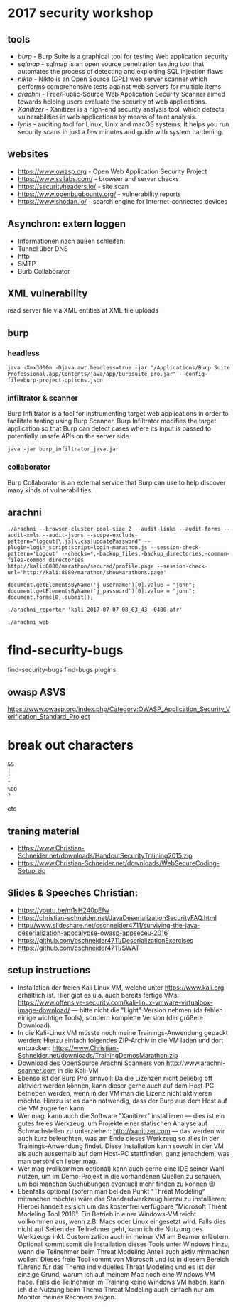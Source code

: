 # 2017 security workshop

## tools

- *burp* - Burp Suite is a graphical tool for testing Web application security
- *sqlmap* - sqlmap is an open source penetration testing tool that automates the process of detecting and exploiting SQL injection flaws
- *nikto* - Nikto is an Open Source (GPL) web server scanner which performs comprehensive tests against web servers for multiple items
- *arachni* - Free/Public-Source Web Application Security Scanner aimed towards helping users evaluate the security of web applications.
- *Xanitizer* - Xanitizer is a high-end security analysis tool, which detects vulnerabilities in web applications by means of taint analysis.
- *lynis* - auditing tool for Linux, Unix and macOS systems. It helps you run security scans in just a few minutes and guide with system hardening.

## websites

- <https://www.owasp.org> - Open Web Application Security Project
- <https://www.ssllabs.com/> - browser and server checks
- <https://securityheaders.io/> - site scan
- <https://www.openbugbounty.org/> - vulnerability reports
- <https://www.shodan.io/> - search engine for Internet-connected devices

## Asynchron: extern loggen
- Informationen nach außen schleifen:
- Tunnel über DNS
- http
- SMTP
- Burb Collaborator

## XML vulnerability

read server file via XML entities at XML file uploads


## burp

### headless

    java -Xmx3000m -Djava.awt.headless=true -jar "/Applications/Burp Suite Professional.app/Contents/java/app/burpsuite_pro.jar" --config-file=burp-project-options.json

### infiltrator & scanner

Burp Infiltrator is a tool for instrumenting target web applications in order to facilitate testing using Burp Scanner. Burp Infiltrator modifies the target application so that Burp can detect cases where its input is passed to potentially unsafe APIs on the server side.

    java -jar burp_infiltrator_java.jar

### collaborator

Burp Collaborator is an external service that Burp can use to help discover many kinds of vulnerabilities.

## arachni

    ./arachni --browser-cluster-pool-size 2 --audit-links --audit-forms --audit-xmls --audit-jsons --scope-exclude-pattern="logout|\.js|\.css|updatePassword" --plugin=login_script:script=login-marathon.js --session-check-pattern='Logout' --checks=*,-backup_files,-backup_directories,-common-files-common_directories http://kali:8080/marathon/secured/profile.page --session-check-url='http://kali:8080/marathon/showMarathons.page'

    document.getElementsByName('j_username')[0].value = "john";
    document.getElementsByName('j_password')[0].value = "john";
    document.forms[0].submit();

    ./arachni_reporter 'kali 2017-07-07 08_03_43 -0400.afr'

    ./arachni_web


# find-security-bugs

find-security-bugs find-bugs plugins

## owasp ASVS

<https://www.owasp.org/index.php/Category:OWASP_Application_Security_Verification_Standard_Project>

# break out characters

    &&
    |
    '
    "
    %00
    ?

etc

## traning material

- <https://www.Christian-Schneider.net/downloads/HandoutSecurityTraining2015.zip>
- <https://www.Christian-Schneider.net/downloads/WebSecureCoding-Setup.zip>

## Slides & Speeches Christian:

- <https://youtu.be/m1sH240pEfw>
- <https://christian-schneider.net/JavaDeserializationSecurityFAQ.html>
- <http://www.slideshare.net/cschneider4711/surviving-the-java-deserialization-apocalypse-owasp-appseceu-2016>
- <https://github.com/cschneider4711/DeserializationExercises>
- <https://github.com/cschneider4711/SWAT>

## setup instructions

- Installation der freien Kali Linux VM, welche unter <https://www.kali.org> erhältlich ist. Hier gibt es u.a. auch bereits fertige VMs: <https://www.offensive-security.com/kali-linux-vmware-virtualbox-image-download/> — bitte nicht die "Light"-Version nehmen (da fehlen einige wichtige Tools), sondern komplette Version (der größere Download).
- In die Kali-Linux VM müsste noch meine Trainings-Anwendung gepackt werden: Hierzu einfach folgendes ZIP-Archiv in die VM laden und dort entpacken: <https://www.Christian-Schneider.net/downloads/TrainingDemosMarathon.zip>
- Download des OpenSource Arachni Scanners von <http://www.arachni-scanner.com> in die Kali-VM
- Ebenso ist der Burp Pro sinnvoll: Da die Lizenzen nicht beliebig oft aktiviert werden können, kann dieser gerne auch auf dem Host-PC betrieben werden, wenn in der VM man die Lizenz nicht aktivieren möchte. Hierzu ist es dann notwendig, dass der Burp aus dem Host auf die VM zugreifen kann.
- Wer mag, kann auch die Software "Xanitizer" installieren — dies ist ein gutes freies Werkzeug, um Projekte einer statischen Analyse auf Schwachstellen zu unterziehen: <http://xanitizer.com> — das werden wir auch kurz beleuchten, was am Ende dieses Werkzeug so alles in der Trainings-Anwendung findet. Diese Installation kann sowohl in der VM als auch ausserhalb auf dem Host-PC stattfinden, ganz jenachdem, was man persönlich lieber mag.
- Wer mag (vollkommen optional) kann auch gerne eine IDE seiner Wahl nutzen, um im Demo-Projekt in die vorhandenen Quellen zu schauen, um bei manchen Suchübungen eventuell mehr finden zu können 😉
- Ebenfalls optional (sofern man bei den Punkt "Threat Modeling" mitmachen möchte) wäre das Standardwerkzeug hierzu zu installieren: Hierbei handelt es sich um das kostenfrei verfügbare "Microsoft Threat Modeling Tool 2016". Ein Betrieb in einer Windows-VM reicht vollkommen aus, wenn z.B. Macs oder Linux eingesetzt wird. Falls dies nicht auf Seiten der Teilnehmer geht, kann ich die Nutzung des Werkzeugs inkl. Customization auch in meiner VM am Beamer erläutern. Optional kommt somit die Installation dieses Tools unter Windows hinzu, wenn die Teilnehmer beim Threat Modeling Anteil auch aktiv mitmachen wollen: Dieses freie Tool kommt von Microsoft und ist in diesem Bereich führend für das Thema individuelles Threat Modeling und es ist der einzige Grund, warum ich auf meinem Mac noch eine Windows VM habe. Falls die Teilnehmer im Training keine Windows VM haben, kann ich die Nutzung beim Thema Threat Modeling auch einfach nur am Monitor meines Rechners zeigen.
